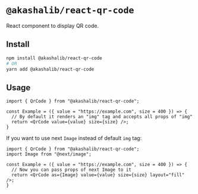 # `@akashalib/react-qr-code`

React component to display QR code.

## Install

```bash
npm install @akashalib/react-qr-code
# OR
yarn add @akashalib/react-qr-code
```

## Usage

```tsx
import { QrCode } from "@akashalib/react-qr-code";

const Example = ({ value = "https://example.com", size = 400 }) => {
  // By default it renders an "img" tag and accepts all props of "img"
  return <QrCode value={value} size={size} />;
}
```

If you want to use next `Image` instead of default `img` tag:

```tsx
import { QrCode } from "@akashalib/react-qr-code";
import Image from "@next/image";

const Example = ({ value = "https://example.com", size = 400 }) => {
  // Now you can pass props of next Image to it
  return <QrCode as={Image} value={value} size={size} layout="fill" />;
}
```
